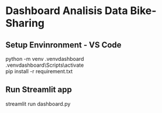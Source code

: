 # Dashboard Analisis Data Bike-Sharing
## Setup Envinronment - VS Code
python -m venv .venvdashboard  
.venvdashboard\Scripts\activate  
pip install -r requirement.txt  

## Run Streamlit app
streamlit run dashboard.py

